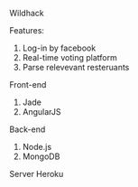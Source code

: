 Wildhack

Features:

1. Log-in by facebook 
2. Real-time voting platform
3. Parse relevevant resteruants

Front-end
1. Jade
2. AngularJS


Back-end
1. Node.js  
2. MongoDB


Server
Heroku





